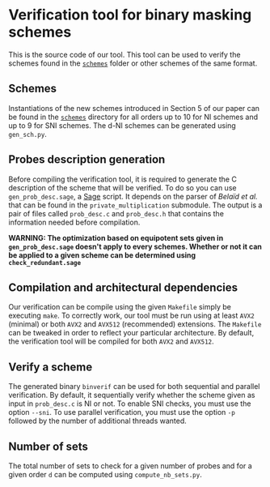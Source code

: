 # Verification tool for binary masking schemes

This is the source code of our tool. This tool can be used to verify the
schemes found in the [`schemes`](/schemes/) folder or other schemes of the same
format.

## Schemes

Instantiations of the new schemes introduced in Section 5 of our paper can be
found in the [`schemes`](/schemes/) directory for all orders up to 10 for NI
schemes and up to 9 for SNI schemes. The d-NI schemes can be generated using
`gen_sch.py`.

## Probes description generation

Before compiling the verification tool, it is required to generate the
C description of the scheme that will be verified. To do so you can use
`gen_prob_desc.sage`, a [Sage](https://www.sagemath.org/) script. It depends on
the parser of _Belaïd et al._ that can be found in the `private_multiplication`
submodule. The output is a pair of files called `prob_desc.c` and `prob_desc.h`
that contains the information needed before compilation.

**WARNING: The optimization based on equipotent sets given in
`gen_prob_desc.sage` doesn't apply to every schemes. Whether or not it can be
applied to a given scheme can be determined using `check_redundant.sage`**

## Compilation and architectural dependencies

Our verification can be compile using the given `Makefile` simply be executing
`make`. To correctly work, our tool must be run using at least `AVX2` (minimal)
or both `AVX2` and `AVX512` (recommended) extensions. The `Makefile` can be
tweaked in order to reflect your particular architecture. By default, the
verification tool will be compiled for both `AVX2` and `AVX512`.

## Verify a scheme

The generated binary `binverif` can be used for both sequential and parallel
verification. By default, it sequentially verify whether the scheme given as
input in `prob_desc.c` is NI or not. To enable SNI checks, you must use the
option `--sni`. To use parallel verification, you must use the option `-p`
followed by the number of additional threads wanted.

## Number of sets

The total number of sets to check for a given number of probes and for a given
order `d` can be computed using `compute_nb_sets.py`.
